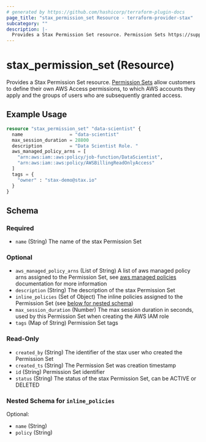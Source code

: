 ```yaml
---
# generated by https://github.com/hashicorp/terraform-plugin-docs
page_title: "stax_permission_set Resource - terraform-provider-stax"
subcategory: ""
description: |-
  Provides a Stax Permission Set resource. Permission Sets https://support.stax.io/hc/en-us/articles/4453967433359-Permission-Sets allow customers to define their own AWS Access permissions, to which AWS accounts they apply and the groups of users who are subsequently granted access.
---
```


# stax_permission_set (Resource)

Provides a Stax Permission Set resource. [Permission Sets](https://support.stax.io/hc/en-us/articles/4453967433359-Permission-Sets) allow customers to define their own AWS Access permissions, to which AWS accounts they apply and the groups of users who are subsequently granted access.

## Example Usage

```terraform
resource "stax_permission_set" "data-scientist" {
  name                 = "data-scientist"
  max_session_duration = 28800
  description          = "Data Scientist Role. "
  aws_managed_policy_arns = [
    "arn:aws:iam::aws:policy/job-function/DataScientist",
    "arn:aws:iam::aws:policy/AWSBillingReadOnlyAccess"
  ]
  tags = {
    "owner" : "stax-demo@stax.io"
  }
}
```

<!-- schema generated by tfplugindocs -->
## Schema

### Required

- `name` (String) The name of the stax Permission Set

### Optional

- `aws_managed_policy_arns` (List of String) A list of aws managed policy arns assigned to the Permission Set, see [aws managed policies](https://docs.aws.amazon.com/IAM/latest/UserGuide/access_policies_managed-vs-inline.html#aws-managed-policies) documentation for more information
- `description` (String) The description of the stax Permission Set
- `inline_policies` (Set of Object) The inline policies assigned to the Permission Set (see [below for nested schema](#nestedatt--inline_policies))
- `max_session_duration` (Number) The max session duration in seconds, used by this Permission Set when creating the AWS IAM role
- `tags` (Map of String) Permission Set tags

### Read-Only

- `created_by` (String) The identifier of the stax user who created the Permission Set
- `created_ts` (String) The Permission Set was creation timestamp
- `id` (String) Permission Set identifier
- `status` (String) The status of the stax Permission Set, can be ACTIVE or DELETED

<a id="nestedatt--inline_policies"></a>
### Nested Schema for `inline_policies`

Optional:

- `name` (String)
- `policy` (String)
